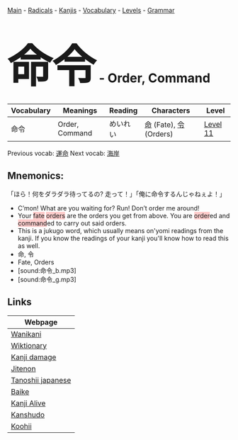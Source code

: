 <style> bigfont {font-size: 100px}</style>
[Main](../README.md) -
[Radicals](../radicals.md) -
[Kanjis](../kanjis.md) -
[Vocabulary](../vocabulary.md) -
[Levels](../levels.md) -
[Grammar](../grammar.md)
# <bigfont> 命令</bigfont> - Order, Command 

| Vocabulary | Meanings | Reading | Characters | Level |
| --- | --- | --- | --- | --- |
| 命令 | Order, Command | めいれい |  [命](../kanjis/命.md) (Fate), [令](../kanjis/令.md) (Orders) | [Level 11](../levels/wk_level11.md) |

Previous vocab: [運命](運命.md) Next vocab: [海岸](海岸.md) 

## Mnemonics:
「ほら！何をダラダラ待ってるの? 走って！」「俺に命令するんじゃねぇよ！」
* C’mon! What are you waiting for? Run! Don’t order me around!
* Your <span style="background-color:#ffcccb"> fate</span> <span style="background-color:#ffcccb"> orders</span> are the orders you get from above. You are <span style="background-color:#ffcccb"> order</span>ed and <span style="background-color:#ffcccb"> command</span>ed to carry out said orders.
* This is a jukugo word, which usually means on'yomi readings from the kanji. If you know the readings of your kanji you'll know how to read this as well.
* 命, 令
* Fate, Orders
* [sound:命令_b.mp3]
* [sound:命令_g.mp3]


## Links 

| Webpage |
| --- |
| [Wanikani          ](https://www.wanikani.com/kanji/命令) |
| [Wiktionary        ](https://en.wiktionary.org/wiki/命令) |
| [Kanji damage      ](http://www.kanjidamage.com/kanji/search?utf8=✓&q=命令) |
| [Jitenon           ](https://jitenon.com/kanji/命令) |
| [Tanoshii japanese ](https://www.tanoshiijapanese.com/dictionary/kanji.cfm?k=命令) |
| [Baike             ](https://baike.baidu.com/item/命令) |
| [Kanji Alive       ](https://app.kanjialive.com/命令) |
| [Kanshudo          ](https://www.kanshudo.com/searchmn?q=命令) |
| [Koohii            ](https://kanji.koohii.com/study/kanji/命令) |

